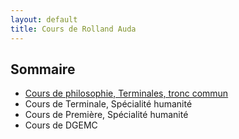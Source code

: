 ```yaml
---
layout: default
title: Cours de Rolland Auda
---
```

## Sommaire
- [Cours de philosophie, Terminales, tronc commun](https://rollauda.github.io/pt2023)
- Cours de Terminale, Spécialité humanité
- Cours de Première, Spécialité humanité
- Cours de DGEMC